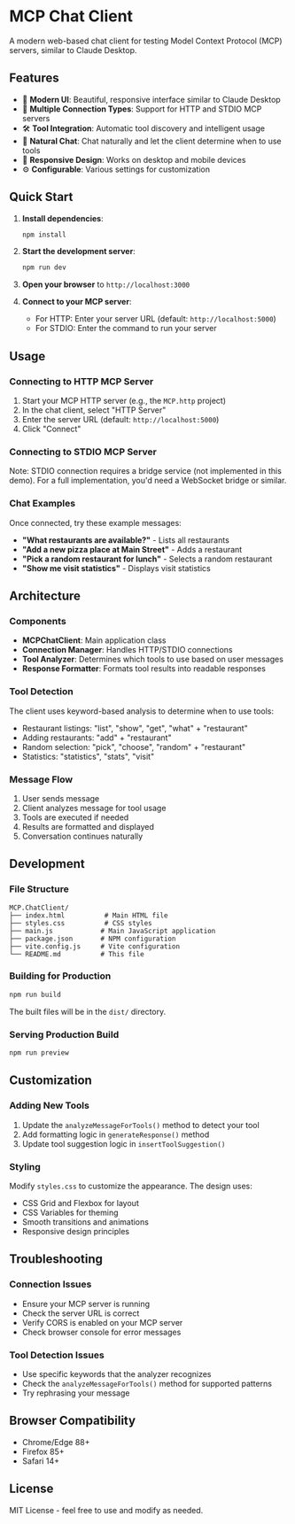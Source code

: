 # MCP Chat Client

A modern web-based chat client for testing Model Context Protocol (MCP) servers, similar to Claude Desktop.

## Features

- 🎨 **Modern UI**: Beautiful, responsive interface similar to Claude Desktop
- 🔌 **Multiple Connection Types**: Support for HTTP and STDIO MCP servers
- 🛠️ **Tool Integration**: Automatic tool discovery and intelligent usage
- 💬 **Natural Chat**: Chat naturally and let the client determine when to use tools
- 📱 **Responsive Design**: Works on desktop and mobile devices
- ⚙️ **Configurable**: Various settings for customization

## Quick Start

1. **Install dependencies**:
   ```bash
   npm install
   ```

2. **Start the development server**:
   ```bash
   npm run dev
   ```

3. **Open your browser** to `http://localhost:3000`

4. **Connect to your MCP server**:
   - For HTTP: Enter your server URL (default: `http://localhost:5000`)
   - For STDIO: Enter the command to run your server

## Usage

### Connecting to HTTP MCP Server

1. Start your MCP HTTP server (e.g., the `MCP.http` project)
2. In the chat client, select "HTTP Server"
3. Enter the server URL (default: `http://localhost:5000`)
4. Click "Connect"

### Connecting to STDIO MCP Server

Note: STDIO connection requires a bridge service (not implemented in this demo).
For a full implementation, you'd need a WebSocket bridge or similar.

### Chat Examples

Once connected, try these example messages:

- **"What restaurants are available?"** - Lists all restaurants
- **"Add a new pizza place at Main Street"** - Adds a restaurant
- **"Pick a random restaurant for lunch"** - Selects a random restaurant
- **"Show me visit statistics"** - Displays visit statistics

## Architecture

### Components

- **MCPChatClient**: Main application class
- **Connection Manager**: Handles HTTP/STDIO connections
- **Tool Analyzer**: Determines which tools to use based on user messages
- **Response Formatter**: Formats tool results into readable responses

### Tool Detection

The client uses keyword-based analysis to determine when to use tools:

- Restaurant listings: "list", "show", "get", "what" + "restaurant"
- Adding restaurants: "add" + "restaurant"
- Random selection: "pick", "choose", "random" + "restaurant"
- Statistics: "statistics", "stats", "visit"

### Message Flow

1. User sends message
2. Client analyzes message for tool usage
3. Tools are executed if needed
4. Results are formatted and displayed
5. Conversation continues naturally

## Development

### File Structure

```
MCP.ChatClient/
├── index.html          # Main HTML file
├── styles.css          # CSS styles
├── main.js            # Main JavaScript application
├── package.json       # NPM configuration
├── vite.config.js     # Vite configuration
└── README.md          # This file
```

### Building for Production

```bash
npm run build
```

The built files will be in the `dist/` directory.

### Serving Production Build

```bash
npm run preview
```

## Customization

### Adding New Tools

1. Update the `analyzeMessageForTools()` method to detect your tool
2. Add formatting logic in `generateResponse()` method
3. Update tool suggestion logic in `insertToolSuggestion()`

### Styling

Modify `styles.css` to customize the appearance. The design uses:
- CSS Grid and Flexbox for layout
- CSS Variables for theming
- Smooth transitions and animations
- Responsive design principles

## Troubleshooting

### Connection Issues

- Ensure your MCP server is running
- Check the server URL is correct
- Verify CORS is enabled on your MCP server
- Check browser console for error messages

### Tool Detection Issues

- Use specific keywords that the analyzer recognizes
- Check the `analyzeMessageForTools()` method for supported patterns
- Try rephrasing your message

## Browser Compatibility

- Chrome/Edge 88+
- Firefox 85+
- Safari 14+

## License

MIT License - feel free to use and modify as needed.
